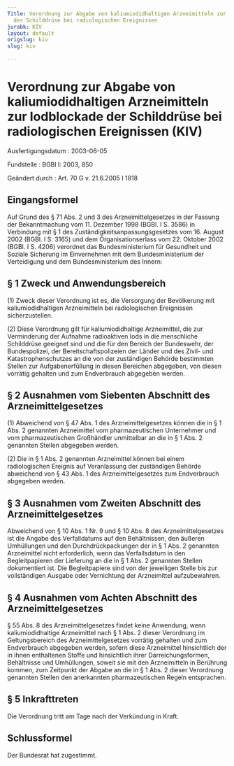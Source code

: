 ```yaml
---
Title: Verordnung zur Abgabe von kaliumiodidhaltigen Arzneimitteln zur Iodblockade
  der Schilddrüse bei radiologischen Ereignissen
jurabk: KIV
layout: default
origslug: kiv
slug: kiv

---
```


# Verordnung zur Abgabe von kaliumiodidhaltigen Arzneimitteln zur Iodblockade der Schilddrüse bei radiologischen Ereignissen (KIV)

Ausfertigungsdatum
:   2003-06-05

Fundstelle
:   BGBl I: 2003, 850

Geändert durch
:   Art. 70 G v. 21.6.2005 I 1818


## Eingangsformel

Auf Grund des § 71 Abs. 2 und 3 des Arzneimittelgesetzes in der
Fassung der Bekanntmachung vom 11. Dezember 1998 (BGBl. I S. 3586) in
Verbindung mit § 1 des Zuständigkeitsanpassungsgesetzes vom 16. August
2002 (BGBl. I S. 3165) und dem Organisationserlass vom 22. Oktober
2002 (BGBl. I S. 4206) verordnet das Bundesministerium für Gesundheit
und Soziale Sicherung im Einvernehmen mit dem Bundesministerium der
Verteidigung und dem Bundesministerium des Innern:


## § 1 Zweck und Anwendungsbereich

(1) Zweck dieser Verordnung ist es, die Versorgung der Bevölkerung mit
kaliumiodidhaltigen Arzneimitteln bei radiologischen Ereignissen
sicherzustellen.

(2) Diese Verordnung gilt für kaliumiodidhaltige Arzneimittel, die zur
Verminderung der Aufnahme radioaktiven Iods in die menschliche
Schilddrüse geeignet sind und die für den Bereich der Bundeswehr, der
Bundespolizei, der Bereitschaftspolizeien der Länder und des Zivil-
und Katastrophenschutzes an die von der zuständigen Behörde bestimmten
Stellen zur Aufgabenerfüllung in diesen Bereichen abgegeben, von
diesen vorrätig gehalten und zum Endverbrauch abgegeben werden.


## § 2 Ausnahmen vom Siebenten Abschnitt des Arzneimittelgesetzes

(1) Abweichend von § 47 Abs. 1 des Arzneimittelgesetzes können die in
§ 1 Abs. 2 genannten Arzneimittel vom pharmazeutischen Unternehmer und
vom pharmazeutischen Großhändler unmittelbar an die in § 1 Abs. 2
genannten Stellen abgegeben werden.

(2) Die in § 1 Abs. 2 genannten Arzneimittel können bei einem
radiologischen Ereignis auf Veranlassung der zuständigen Behörde
abweichend von § 43 Abs. 1 des Arzneimittelgesetzes zum Endverbrauch
abgegeben werden.


## § 3 Ausnahmen vom Zweiten Abschnitt des Arzneimittelgesetzes

Abweichend von § 10 Abs. 1 Nr. 9 und § 10 Abs. 8 des
Arzneimittelgesetzes ist die Angabe des Verfalldatums auf den
Behältnissen, den äußeren Umhüllungen und den Durchdrückpackungen der
in § 1 Abs. 2 genannten Arzneimittel nicht erforderlich, wenn das
Verfallsdatum in den Begleitpapieren der Lieferung an die in § 1 Abs.
2 genannten Stellen dokumentiert ist. Die Begleitpapiere sind von der
jeweiligen Stelle bis zur vollständigen Ausgabe oder Vernichtung der
Arzneimittel aufzubewahren.


## § 4 Ausnahmen vom Achten Abschnitt des Arzneimittelgesetzes

§ 55 Abs. 8 des Arzneimittelgesetzes findet keine Anwendung, wenn
kaliumiodidhaltige Arzneimittel nach § 1 Abs. 2 dieser Verordnung im
Geltungsbereich des Arzneimittelgesetzes vorrätig gehalten und zum
Endverbrauch abgegeben werden, sofern diese Arzneimittel hinsichtlich
der in ihnen enthaltenen Stoffe und hinsichtlich ihrer
Darreichungsformen, Behältnisse und Umhüllungen, soweit sie mit den
Arzneimitteln in Berührung kommen, zum Zeitpunkt der Abgabe an die in
§ 1 Abs. 2 dieser Verordnung genannten Stellen den anerkannten
pharmazeutischen Regeln entsprachen.


## § 5 Inkrafttreten

Die Verordnung tritt am Tage nach der Verkündung in Kraft.


## Schlussformel

Der Bundesrat hat zugestimmt.

